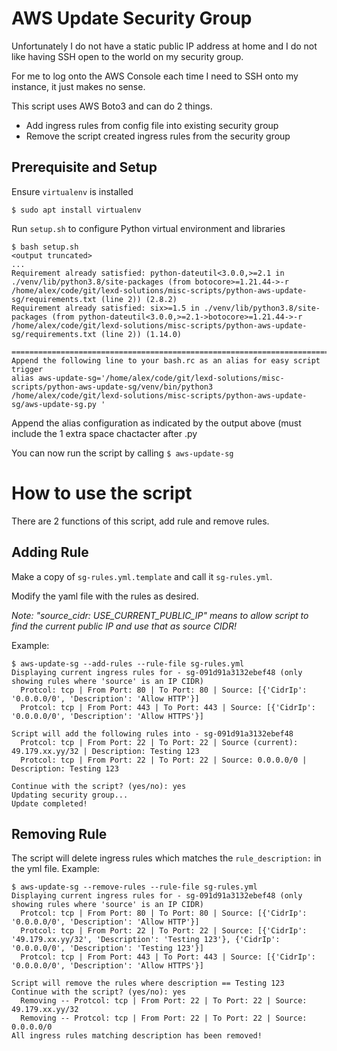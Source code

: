 # AWS Update Security Group
Unfortunately I do not have a static public IP address at home and I do not like having SSH open to the world on my security group.

For me to log onto the AWS Console each time I need to SSH onto my instance, it just makes no sense.

This script uses AWS Boto3 and can do 2 things.

 - Add ingress rules from config file into existing security group
 - Remove the script created ingress rules from the security group

## Prerequisite and Setup
Ensure `virtualenv` is installed

```
$ sudo apt install virtualenv
```

Run `setup.sh` to configure Python virtual environment and libraries
```
$ bash setup.sh
<output truncated>
...
Requirement already satisfied: python-dateutil<3.0.0,>=2.1 in ./venv/lib/python3.8/site-packages (from botocore>=1.21.44->-r /home/alex/code/git/lexd-solutions/misc-scripts/python-aws-update-sg/requirements.txt (line 2)) (2.8.2)
Requirement already satisfied: six>=1.5 in ./venv/lib/python3.8/site-packages (from python-dateutil<3.0.0,>=2.1->botocore>=1.21.44->-r /home/alex/code/git/lexd-solutions/misc-scripts/python-aws-update-sg/requirements.txt (line 2)) (1.14.0)

=========================================================================
Append the following line to your bash.rc as an alias for easy script trigger
alias aws-update-sg='/home/alex/code/git/lexd-solutions/misc-scripts/python-aws-update-sg/venv/bin/python3 /home/alex/code/git/lexd-solutions/misc-scripts/python-aws-update-sg/aws-update-sg.py '
```

Append the alias configuration as indicated by the output above (must include the 1 extra space chactacter after .py

You can now run the script by calling `$ aws-update-sg`

# How to use the script
There are 2 functions of this script, add rule and remove rules.
## Adding Rule
Make a copy of `sg-rules.yml.template` and call it `sg-rules.yml`.

Modify the yaml file with the rules as desired.

*Note: "source_cidr: USE_CURRENT_PUBLIC_IP" means to allow script to find the current public IP and use that as source CIDR!*

Example:
```
$ aws-update-sg --add-rules --rule-file sg-rules.yml
Displaying current ingress rules for - sg-091d91a3132ebef48 (only showing rules where 'source' is an IP CIDR)
  Protcol: tcp | From Port: 80 | To Port: 80 | Source: [{'CidrIp': '0.0.0.0/0', 'Description': 'Allow HTTP'}]
  Protcol: tcp | From Port: 443 | To Port: 443 | Source: [{'CidrIp': '0.0.0.0/0', 'Description': 'Allow HTTPS'}]

Script will add the following rules into - sg-091d91a3132ebef48
  Protcol: tcp | From Port: 22 | To Port: 22 | Source (current): 49.179.xx.yy/32 | Description: Testing 123
  Protcol: tcp | From Port: 22 | To Port: 22 | Source: 0.0.0.0/0 | Description: Testing 123

Continue with the script? (yes/no): yes
Updating security group...
Update completed!
```

## Removing Rule
The script will delete ingress rules which matches the `rule_description:` in the yml file.
Example:
```
$ aws-update-sg --remove-rules --rule-file sg-rules.yml
Displaying current ingress rules for - sg-091d91a3132ebef48 (only showing rules where 'source' is an IP CIDR)
  Protcol: tcp | From Port: 80 | To Port: 80 | Source: [{'CidrIp': '0.0.0.0/0', 'Description': 'Allow HTTP'}]
  Protcol: tcp | From Port: 22 | To Port: 22 | Source: [{'CidrIp': '49.179.xx.yy/32', 'Description': 'Testing 123'}, {'CidrIp': '0.0.0.0/0', 'Description': 'Testing 123'}]
  Protcol: tcp | From Port: 443 | To Port: 443 | Source: [{'CidrIp': '0.0.0.0/0', 'Description': 'Allow HTTPS'}]

Script will remove the rules where description == Testing 123
Continue with the script? (yes/no): yes
  Removing -- Protcol: tcp | From Port: 22 | To Port: 22 | Source: 49.179.xx.yy/32
  Removing -- Protcol: tcp | From Port: 22 | To Port: 22 | Source: 0.0.0.0/0
All ingress rules matching description has been removed!
```
